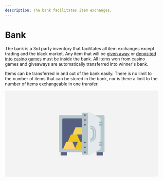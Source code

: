 ```yaml
---
description: The bank facilitates item exchanges.
---
```


# Bank

The bank is a 3rd party inventory that facilitates all item exchanges except trading and the black market. Any item that will be [given away](../giveaways.md) or [deposited into casino games](../casino.md) must be inside the bank. All items won from casino games and giveaways are automatically transferred into winner's bank.

Items can be transferred in and out of the bank easily. There is no limit to the number of items that can be stored in the bank, nor is there a limit to the number of items exchangeable in one transfer.

![](../../.gitbook/assets/bank.png)

